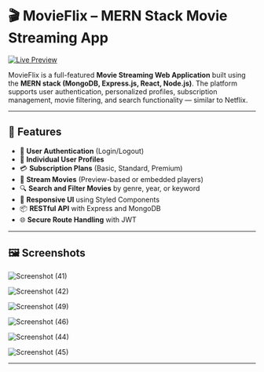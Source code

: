 # 🎬 MovieFlix – MERN Stack Movie Streaming App

[![Live Preview](https://img.shields.io/badge/Live%20Preview-MovieFlix-blue?style=for-the-badge&logo=vercel)](https://movieflix-khushishah2884s-projects.vercel.app/)

MovieFlix is a full-featured **Movie Streaming Web Application** built using the **MERN stack (MongoDB, Express.js, React, Node.js)**. The platform supports user authentication, personalized profiles, subscription management, movie filtering, and search functionality — similar to Netflix.

---

## 🚀 Features

- 🔐 **User Authentication** (Login/Logout)
- 👤 **Individual User Profiles**
- 💳 **Subscription Plans** (Basic, Standard, Premium)
- 🎥 **Stream Movies** (Preview-based or embedded players)
- 🔍 **Search and Filter Movies** by genre, year, or keyword
- 📄 **Responsive UI** using Styled Components
- 📦 **RESTful API** with Express and MongoDB
- 🌐 **Secure Route Handling** with JWT

---

## 🖼️ Screenshots
![Screenshot (41)](https://github.com/user-attachments/assets/064c394a-4cf1-4eca-abfe-11aff9df49bb)

![Screenshot (42)](https://github.com/user-attachments/assets/b0a081a5-7c47-4214-9104-9f894c601294)

![Screenshot (49)](https://github.com/user-attachments/assets/7b717511-c6d8-468e-a490-46327f4e2047)

![Screenshot (46)](https://github.com/user-attachments/assets/0f625e62-cc15-4283-af27-396705b6a353)

![Screenshot (44)](https://github.com/user-attachments/assets/be51a7cd-af65-49f3-ba3b-1a2e38ad50e3)

![Screenshot (45)](https://github.com/user-attachments/assets/a49efbe6-b4cb-4b90-9147-4bf0c7d3b43c)







---
